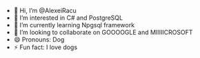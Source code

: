 - 👋 Hi, I’m @AlexeiRacu
- 👀 I’m interested in C# and PostgreSQL
- 🌱 I’m currently learning Npgsql framework
- 💞️ I’m looking to collaborate on GOOOOGLE and MIIIIICROSOFT
- 😄 Pronouns: Dog
- ⚡ Fun fact: I love dogs

<!---
AlexeiRacu/AlexeiRacu is a ✨ special ✨ repository because its `README.md` (this file) appears on your GitHub profile.
You can click the Preview link to take a look at your changes.
--->
